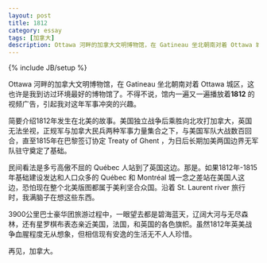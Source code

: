 ```yaml
---
layout: post
title: 1812
category: essay
tags: [加拿大]
description: Ottawa 河畔的加拿大文明博物馆，在 Gatineau 坐北朝南对着 Ottawa 城区，这也许是我到访过环境最好的博物馆了。不得不说，馆内一遍又一遍播放着1812 的视频广告，引起我对这年军事冲突的兴趣。
---
```

{% include JB/setup %}

Ottawa 河畔的加拿大文明博物馆，在 Gatineau 坐北朝南对着 Ottawa 城区，这也许是我到访过环境最好的博物馆了。不得不说，馆内一遍又一遍播放着**1812** 的视频广告，引起我对这年军事冲突的兴趣。

简要介绍1812年发生在北美的故事。美国独立战争后乘胜向北攻打加拿大，英国无法坐视，正规军与加拿大民兵两种军事力量集合之下，与美国军队大战数百回合，直至1815年在巴黎签订协定 Treaty of Ghent ，为日后长期加美两国边界无军队驻守奠定了基础。

民间看法是多亏高傲不屈的 Québec 人站到了英国这边。那是。如果1812年-1815年基础建设发达和人口众多的 Québec 和 Montréal 城一念之差站在美国人这边，恐怕现在整个北美版图都属于美利坚合众国。沿着 St. Laurent river 旅行时，我满脑子在想这些东西。

3900公里巴士豪华团旅游过程中，一眼望去都是碧海蓝天，辽阔大河与无尽森林，还有星罗棋布表态亲近美国，法国，和英国的各色旗帜。虽然1812年英美战争血腥程度无从想象，但相信现有安逸的生活无不人人珍惜。

再见，加拿大。